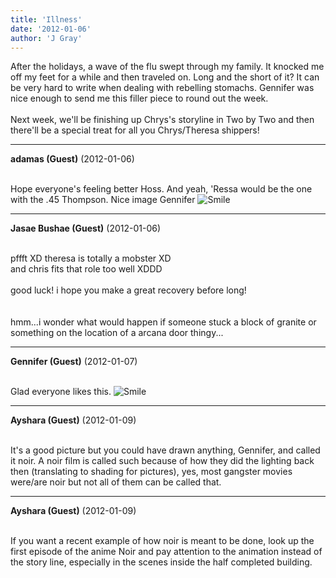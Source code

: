 ```yaml
---
title: 'Illness'
date: '2012-01-06'
author: 'J Gray'
---
```


After the holidays, a wave of the flu swept through my family. It knocked me off my feet for a while and then traveled on. Long and the short of it? It can be very hard to write when dealing with rebelling stomachs. Gennifer was nice enough to send me this filler piece to round out the week.<br><br>Next week, we'll be finishing up Chrys's storyline in Two by Two and then there'll be a special treat for all you Chrys/Theresa shippers!<br>

---
**adamas (Guest)** (2012-01-06)

<br> Hope everyone's feeling better Hoss. And yeah, 'Ressa would be the one with the .45 Thompson. Nice image Gennifer <img src="//smilies/smile.gif" alt="Smile" border="0"><br>

---
**Jasae Bushae (Guest)** (2012-01-06)

<br> pffft XD theresa is totally a mobster XD 
<br>and chris fits that role too well XDDD
<br>
<br>good luck! i hope you make a great recovery before long!
<br>
<br>
<br>hmm...i wonder what would happen if someone stuck a block of granite or something on the location of a arcana door thingy...

---
**Gennifer (Guest)** (2012-01-07)

<br> Glad everyone likes this. <img src="//smilies/smile.gif" alt="Smile" border="0"><br>

---
**Ayshara (Guest)** (2012-01-09)

<br> It's a good picture but you could have drawn anything, Gennifer, and called it noir. A noir film is called such because of how they did the lighting back then (translating to shading for pictures), yes, most gangster movies were/are noir but not all of them can be called that.<br>

---
**Ayshara (Guest)** (2012-01-09)

<br> If you want a recent example of how noir is meant to be done, look up the first episode of the anime Noir and pay attention to the animation instead of the story line, especially in the scenes inside the half completed building.<br>

